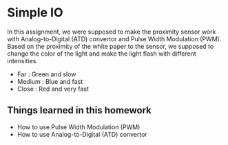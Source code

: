 # Simple IO
In this assignment, we were supposed to make the proximity sensor work with
Analog-to-Digital (ATD) convertor and Pulse Width Modulation (PWM). Based on the proximity of the white paper to the sensor, we supposed to change the color of the light and make the light flash with different intensities.
* Far : Green and slow
* Medium : Blue and fast
* Close : Red and very fast

## Things learned in this homework ##
* How to use Pulse Width Modulation (PWM)
* How to use Analog-to-Digital (ATD) convertor
